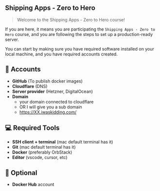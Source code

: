 ## Shipping Apps - Zero to Hero
> Welcome to the Shipping Apps - Zero to Hero course!

If you are here, it means you are participating the `Shipping Apps - Zero to Hero` course, and you are following the steps to set up a production-ready server.


You can start by making sure you have required software installed on your local machine, and you have required accounts created.


## 🔐 Accounts

- **GitHub** (To publish docker images)
- **Cloudflare** (DNS)
- **Server provider** (Hetzner, DigitalOcean)
- **Domain**
  - your domain connected to cloudflare
  - OR I will give you a sub domain
  - https://XX.iwaskidding.com/

## 💻 Required Tools

- **SSH client + terminal** (mac default terminal has it)
- **Git** (mac default terminal has it)
- **Docker** (preferably OrbStack)
- **Editor** (vscode, cursor, etc)


## 🎯 Optional

- **Docker Hub** account
